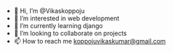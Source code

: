 - 👋 Hi, I’m @Vikaskoppoju
- 👀 I’m interested in web development 
- 🌱 I’m currently learning django
- 💞️ I’m looking to collaborate on projects 
- 📫 How to reach me koppojuvikaskumar@gmail.com

<!---
Vikaskoppoju/Vikaskoppoju is a ✨ special ✨ repository because its `README.md` (this file) appears on your GitHub profile.
You can click the Preview link to take a look at your changes.
--->

